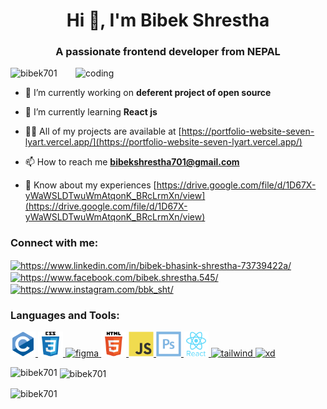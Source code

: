 <h1 align="center">Hi 👋, I'm Bibek Shrestha</h1>
<h3 align="center">A passionate frontend developer from NEPAL</h3>
<img align="right" alt="coding" width="400" src="https://www.google.com/imgres?imgurl=https%3A%2F%2Fcamo.githubusercontent.com%2Fcae12fddd9d6982901d82580bdf321d81fb299141098ca1c2d4891870827bf17%2F68747470733a2f2f6d69726f2e6d656469756d2e636f6d2f6d61782f313336302f302a37513379765349765f7430696f4a2d5a2e676966&tbnid=zhjSEq0Xd_DH7M&vet=12ahUKEwjWtLPv5bWAAxWEtGMGHfYrBU8QMygAegUIARCbAg..i&imgrefurl=https%3A%2F%2Fgithub.com%2Frudrabarad%2FGifs&docid=CJdgcKdcN0j58M&w=680&h=428&q=animated%20coding%20gif&ved=2ahUKEwjWtLPv5bWAAxWEtGMGHfYrBU8QMygAegUIARCbAg">

<p align="left"> <img src="https://komarev.com/ghpvc/?username=bibek701&label=Profile%20views&color=0e75b6&style=flat" alt="bibek701" /> </p>

- 🔭 I’m currently working on **deferent project of open source**

- 🌱 I’m currently learning **React js**

- 👨‍💻 All of my projects are available at [https://portfolio-website-seven-lyart.vercel.app/](https://portfolio-website-seven-lyart.vercel.app/)

- 📫 How to reach me **bibekshrestha701@gmail.com**

- 📄 Know about my experiences [https://drive.google.com/file/d/1D67X-yWaWSLDTwuWmAtqonK_BRcLrmXn/view](https://drive.google.com/file/d/1D67X-yWaWSLDTwuWmAtqonK_BRcLrmXn/view)

<h3 align="left">Connect with me:</h3>
<p align="left">
<a href="https://linkedin.com/in/https://www.linkedin.com/in/bibek-bhasink-shrestha-73739422a/" target="blank"><img align="center" src="https://raw.githubusercontent.com/rahuldkjain/github-profile-readme-generator/master/src/images/icons/Social/linked-in-alt.svg" alt="https://www.linkedin.com/in/bibek-bhasink-shrestha-73739422a/" height="30" width="40" /></a>
<a href="https://fb.com/https://www.facebook.com/bibek.shrestha.545/" target="blank"><img align="center" src="https://raw.githubusercontent.com/rahuldkjain/github-profile-readme-generator/master/src/images/icons/Social/facebook.svg" alt="https://www.facebook.com/bibek.shrestha.545/" height="30" width="40" /></a>
<a href="https://instagram.com/https://www.instagram.com/bbk_sht/" target="blank"><img align="center" src="https://raw.githubusercontent.com/rahuldkjain/github-profile-readme-generator/master/src/images/icons/Social/instagram.svg" alt="https://www.instagram.com/bbk_sht/" height="30" width="40" /></a>
</p>

<h3 align="left">Languages and Tools:</h3>
<p align="left"> <a href="https://www.cprogramming.com/" target="_blank" rel="noreferrer"> <img src="https://raw.githubusercontent.com/devicons/devicon/master/icons/c/c-original.svg" alt="c" width="40" height="40"/> </a> <a href="https://www.w3schools.com/css/" target="_blank" rel="noreferrer"> <img src="https://raw.githubusercontent.com/devicons/devicon/master/icons/css3/css3-original-wordmark.svg" alt="css3" width="40" height="40"/> </a> <a href="https://www.figma.com/" target="_blank" rel="noreferrer"> <img src="https://www.vectorlogo.zone/logos/figma/figma-icon.svg" alt="figma" width="40" height="40"/> </a> <a href="https://www.w3.org/html/" target="_blank" rel="noreferrer"> <img src="https://raw.githubusercontent.com/devicons/devicon/master/icons/html5/html5-original-wordmark.svg" alt="html5" width="40" height="40"/> </a> <a href="https://developer.mozilla.org/en-US/docs/Web/JavaScript" target="_blank" rel="noreferrer"> <img src="https://raw.githubusercontent.com/devicons/devicon/master/icons/javascript/javascript-original.svg" alt="javascript" width="40" height="40"/> </a> <a href="https://www.photoshop.com/en" target="_blank" rel="noreferrer"> <img src="https://raw.githubusercontent.com/devicons/devicon/master/icons/photoshop/photoshop-line.svg" alt="photoshop" width="40" height="40"/> </a> <a href="https://reactjs.org/" target="_blank" rel="noreferrer"> <img src="https://raw.githubusercontent.com/devicons/devicon/master/icons/react/react-original-wordmark.svg" alt="react" width="40" height="40"/> </a> <a href="https://tailwindcss.com/" target="_blank" rel="noreferrer"> <img src="https://www.vectorlogo.zone/logos/tailwindcss/tailwindcss-icon.svg" alt="tailwind" width="40" height="40"/> </a> <a href="https://www.adobe.com/products/xd.html" target="_blank" rel="noreferrer"> <img src="https://cdn.worldvectorlogo.com/logos/adobe-xd.svg" alt="xd" width="40" height="40"/> </a> </p>

<p><img align="left" src="https://github-readme-stats.vercel.app/api/top-langs?username=bibek701&show_icons=true&locale=en&layout=compact" alt="bibek701" /></p>

<p>&nbsp;<img align="center" src="https://github-readme-stats.vercel.app/api?username=bibek701&show_icons=true&locale=en" alt="bibek701" /></p>

<p><img align="center" src="https://github-readme-streak-stats.herokuapp.com/?user=bibek701&" alt="bibek701" /></p>
